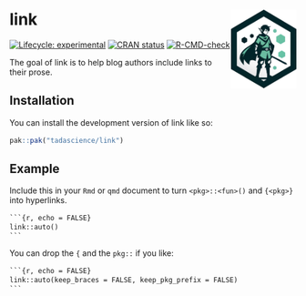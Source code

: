 
<!-- README.md is generated from README.Rmd. Please edit that file -->

# link <a href="https://link.tada.science"><img src="man/figures/logo.png" align="right" height="138" /></a>

<!-- badges: start -->

[![Lifecycle:
experimental](https://img.shields.io/badge/lifecycle-experimental-orange.svg)](https://lifecycle.r-lib.org/articles/stages.html#experimental)
[![CRAN
status](https://www.r-pkg.org/badges/version/link)](https://CRAN.R-project.org/package=link)
[![R-CMD-check](https://github.com/tadascience/link/actions/workflows/R-CMD-check.yaml/badge.svg)](https://github.com/tadascience/link/actions/workflows/R-CMD-check.yaml)
<!-- badges: end -->

The goal of link is to help blog authors include links to their prose.

## Installation

You can install the development version of link like so:

``` r
pak::pak("tadascience/link")
```

## Example

Include this in your `Rmd` or `qmd` document to turn `<pkg>::<fun>()`
and `{<pkg>}` into hyperlinks.

    ```{r, echo = FALSE}
    link::auto()
    ```

You can drop the `{` and the `pkg::` if you like:

    ```{r, echo = FALSE}
    link::auto(keep_braces = FALSE, keep_pkg_prefix = FALSE)
    ```
